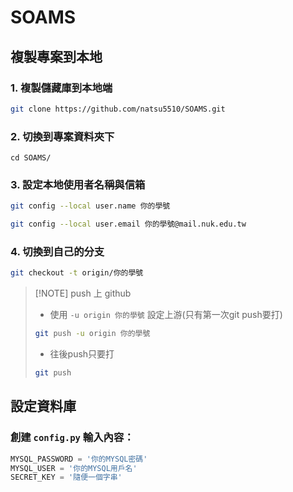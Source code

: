 # SOAMS

## 複製專案到本地

### 1. 複製儲藏庫到本地端

```bash
git clone https://github.com/natsu5510/SOAMS.git
```

### 2. 切換到專案資料夾下

```
cd SOAMS/
```

### 3. 設定本地使用者名稱與信箱

```bash
git config --local user.name 你的學號
```

```bash
git config --local user.email 你的學號@mail.nuk.edu.tw
```

### 4. 切換到自己的分支

```bash
git checkout -t origin/你的學號
```

> [!NOTE] push 上 github
> - 使用 `-u origin 你的學號` 設定上游(只有第一次git push要打)
> 
> ```bash
> git push -u origin 你的學號
> ```
> 
> - 往後push只要打
> 
> ```bash
> git push
> ```

## 設定資料庫

### 創建 `config.py` 輸入內容：

```python
MYSQL_PASSWORD = '你的MYSQL密碼'
MYSQL_USER = '你的MYSQL用戶名'
SECRET_KEY = '隨便一個字串'
```